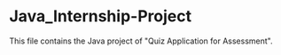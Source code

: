 # Java_Internship-Project
This file contains the Java project of "Quiz Application for Assessment".
